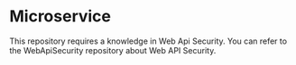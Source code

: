 # Microservice
This repository requires a knowledge in Web Api Security. You can refer to the WebApiSecurity repository about Web API Security.
